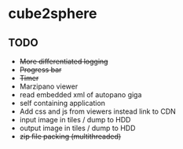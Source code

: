 # cube2sphere

## TODO

- ~~More differentiated logging~~ 
- ~~Progress bar~~
- ~~Timer~~
- Marzipano viewer  
- read embedded xml of autopano giga
- self containing application
- Add css and js from viewers instead link to CDN
- input image in tiles / dump to HDD
- output image in tiles / dump to HDD
- ~~zip file packing (multithreaded)~~

